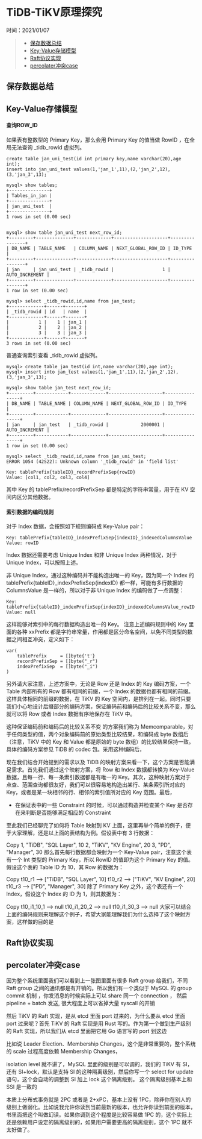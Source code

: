 # TiDB-TiKV原理探究
时间：2021/01/07

> - [保存数据总结](#保存数据总结)  
> - [Key-Value存储模型](#Key-Value存储模型)
> - [Raft协议实现](#Key-Value存储模型)
> - [percolater冲突case](#percolater冲突case)



## 保存数据总结


## Key-Value存储模型

#### 查询ROW_ID

如果表有整数型的 Primary Key，那么会用 Primary Key 的值当做 RowID ，在全局无法查询 _tidb_rowid 虚拟列。

```
create table jan_uni_test(id int primary key,name varchar(20),age int);
insert into jan_uni_test values(1,'jan_1',11),(2,'jan_2',12),(3,'jan_3',13);

mysql> show tables;
+---------------+
| Tables_in_jan |
+---------------+
| jan_uni_test  |
+---------------+
1 rows in set (0.00 sec)


mysql> show table jan_uni_test next_row_id;
+---------+--------------+-------------+--------------------+----------------+
| DB_NAME | TABLE_NAME   | COLUMN_NAME | NEXT_GLOBAL_ROW_ID | ID_TYPE        |
+---------+--------------+-------------+--------------------+----------------+
| jan     | jan_uni_test | _tidb_rowid |                  1 | AUTO_INCREMENT |
+---------+--------------+-------------+--------------------+----------------+
1 row in set (0.00 sec)

mysql> select _tidb_rowid,id,name from jan_test;
+-------------+------+-------+
| _tidb_rowid | id   | name  |
+-------------+------+-------+
|           1 |    1 | jan_1 |
|           2 |    2 | jan_2 |
|           3 |    3 | jan_3 |
+-------------+------+-------+
3 rows in set (0.00 sec)
```

普通查询索引查看 _tidb_rowid 虚拟列。

```
mysql> create table jan_test(id int,name varchar(20),age int);
mysql> insert into jan_test values(1,'jan_1',11),(2,'jan_2',12),(3,'jan_3',13);

mysql> show table jan_test next_row_id;
+---------+------------+-------------+--------------------+----------------+
| DB_NAME | TABLE_NAME | COLUMN_NAME | NEXT_GLOBAL_ROW_ID | ID_TYPE        |
+---------+------------+-------------+--------------------+----------------+
| jan     | jan_test   | _tidb_rowid |            2000001 | AUTO_INCREMENT |
+---------+------------+-------------+--------------------+----------------+
1 row in set (0.00 sec)

mysql> select _tidb_rowid,id,name from jan_uni_test;
ERROR 1054 (42S22): Unknown column '_tidb_rowid' in 'field list'
```

```
Key: tablePrefix{tableID}_recordPrefixSep{rowID}
Value: [col1, col2, col3, col4]
```


其中 Key 的 tablePrefix/recordPrefixSep 都是特定的字符串常量，用于在 KV 空间内区分其他数据。

#### 索引数据的编码规则

对于 Index 数据，会按照如下规则编码成 Key-Value pair：

```
Key: tablePrefix{tableID}_indexPrefixSep{indexID}_indexedColumnsValue
Value: rowID
```

Index 数据还需要考虑 Unique Index 和非 Unique Index 两种情况，对于 Unique Index，可以按照上述。


非 Unique Index，通过这种编码并不能构造出唯一的 Key，因为同一个 Index 的 tablePrefix{tableID}_indexPrefixSep{indexID} 都一样，可能有多行数据的 ColumnsValue 是一样的，所以对于非 Unique Index 的编码做了一点调整：

```
Key: tablePrefix{tableID}_indexPrefixSep{indexID}_indexedColumnsValue_rowID
Value: null
```
这样能够对索引中的每行数据构造出唯一的 Key。 注意上述编码规则中的 Key 里面的各种 xxPrefix 都是字符串常量，作用都是区分命名空间，以免不同类型的数据之间相互冲突，定义如下：

```
var(
	tablePrefix     = []byte{'t'}
	recordPrefixSep = []byte("_r")
	indexPrefixSep  = []byte("_i")
)
```


另外请大家注意，上述方案中，无论是 Row 还是 Index 的 Key 编码方案，一个 Table 内部所有的 Row 都有相同的前缀，一个 Index 的数据也都有相同的前缀。这样具体相同的前缀的数据，在 TiKV 的 Key 空间内，是排列在一起。同时只要我们小心地设计后缀部分的编码方案，保证编码前和编码后的比较关系不变，那么就可以将 Row 或者 Index 数据有序地保存在 TiKV 中。


这种保证编码前和编码后的比较关系不变 的方案我们称为 Memcomparable，对于任何类型的值，两个对象编码前的原始类型比较结果，和编码成 byte 数组后（注意，TiKV 中的 Key 和 Value 都是原始的 byte 数组）的比较结果保持一致。具体的编码方案参见 TiDB 的 codec 包。采用这种编码后，

现在我们结合开始提到的需求以及 TiDB 的映射方案来看一下，这个方案是否能满足需求。首先我们通过这个映射方案，将 Row 和 Index 数据都转换为 Key-Value 数据，且每一行、每一条索引数据都是有唯一的 Key。其次，这种映射方案对于点查、范围查询都很友好，我们可以很容易地构造出某行、某条索引所对应的 Key，或者是某一块相邻的行、相邻的索引值所对应的 Key 范围。最后，

 - 在保证表中的一些 Constraint 的时候，可以通过构造并检查某个 Key 是否存在来判断是否能够满足相应的 Constraint

至此我们已经聊完了如何将 Table 映射到 KV 上面，这里再举个简单的例子，便于大家理解，还是以上面的表结构为例。假设表中有 3 行数据：

Copy
1, "TiDB", "SQL Layer", 10
2, "TiKV", "KV Engine", 20
3, "PD", "Manager", 30
那么首先每行数据都会映射为一个 Key-Value pair，注意这个表有一个 Int 类型的 Primary Key，所以 RowID 的值即为这个 Primary Key 的值。假设这个表的 Table ID 为 10，其 Row 的数据为：

Copy
t10_r1 --> ["TiDB", "SQL Layer", 10]
t10_r2 --> ["TiKV", "KV Engine", 20]
t10_r3 --> ["PD", "Manager", 30]
除了 Primary Key 之外，这个表还有一个 Index，假设这个 Index 的 ID 为 1，则其数据为：

Copy
t10_i1_10_1 --> null
t10_i1_20_2 --> null
t10_i1_30_3 --> null
大家可以结合上面的编码规则来理解这个例子，希望大家能理解我们为什么选择了这个映射方案，这样做的目的是

## Raft协议实现



## percolater冲突case








因为整个系统里面我们可以看到上一张图里面有很多 Raft group 给我们，不同 Raft group 之间的通讯都是有开销的。所以我们有一个类似于 MySQL 的 group commit 机制 ，你发消息的时候实际上可以 share 同一个 connection ， 然后 pipeline + batch 发送, 很大程度上可以省掉大量 syscall 的开销



然后 TiKV 的 Raft 实现，是从 etcd 里面 port 过来的，为什么要从 etcd 里面 port 过来呢？首先 TiKV 的 Raft 实现是用 Rust 写的。作为第一个做到生产级别的 Raft 实现，所以我们从 etcd 里面把它用 Go 语言写的 port 到这边





比如说 Leader Election、Membership Changes，这个是非常重要的，整个系统的 scale 过程高度依赖 Membership Changes，



isolation level 就不讲了，MySQL 里面的级别是可以调的，我们的 TiKV 有 SI，还有 SI+lock，默认是支持 SI 的这种隔离级别，然后你写一个 select for update 语句，这个会自动的调整到 SI 加上 lock 这个隔离级别。
这个隔离级别基本上和 SSI 是一致的



本质上分布式事务就是 2PC 或者是 2+xPC，基本上没有 1PC，除非你在别人的级别上做弱化。比如说我允许你读到当前最新的版本，也允许你读到前面的版本，书里面把这个叫做幻读。如果你调到这个程度是比较容易做 1PC 的，这个实际上还是依赖用户设定的隔离级别的，如果用户需要更高的隔离级别，这个 1PC 就不太好做了。




